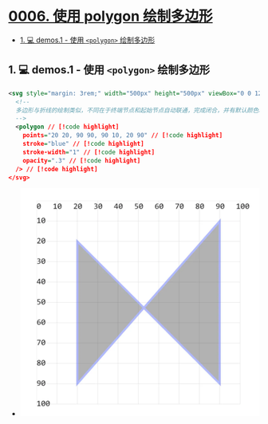 # [0006. 使用 polygon 绘制多边形](https://github.com/Tdahuyou/svg/tree/main/0006.%20%E4%BD%BF%E7%94%A8%20polygon%20%E7%BB%98%E5%88%B6%E5%A4%9A%E8%BE%B9%E5%BD%A2)

<!-- region:toc -->
- [1. 💻 demos.1 - 使用 `<polygon>` 绘制多边形](#1--demos1---使用-polygon-绘制多边形)
<!-- endregion:toc -->
 
## 1. 💻 demos.1 - 使用 `<polygon>` 绘制多边形

```xml
<svg style="margin: 3rem;" width="500px" height="500px" viewBox="0 0 120 120" xmlns="http://www.w3.org/2000/svg">
  <!--
  多边形与折线的绘制类似，不同在于终端节点和起始节点自动联通，完成闭合，并有默认颜色填充。
  -->
  <polygon // [!code highlight]
    points="20 20, 90 90, 90 10, 20 90" // [!code highlight]
    stroke="blue" // [!code highlight]
    stroke-width="1" // [!code highlight]
    opacity=".3" // [!code highlight]
  /> // [!code highlight]
</svg>
```

- ![](assets/2024-12-09-16-48-51.png)